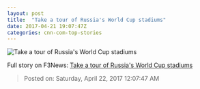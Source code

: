 ```yaml
---
layout: post
title:  "Take a tour of Russia's World Cup stadiums"
date: 2017-04-21 19:07:47Z
categories: cnn-com-top-stories
---
```


![Take a tour of Russia's World Cup stadiums](http://i2.cdn.cnn.com/cnnnext/dam/assets/170309165054-kazan-arena-river-russia-world-cup-2018-super-tease.jpg)




Full story on F3News: [Take a tour of Russia's World Cup stadiums](http://www.f3nws.com/n/a4jeCB)

> Posted on: Saturday, April 22, 2017 12:07:47 AM
